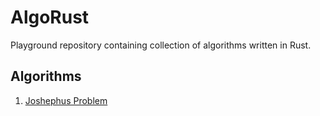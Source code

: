 # AlgoRust

Playground repository containing collection of algorithms written in Rust.

## Algorithms

1. [Joshephus Problem](https://github.com/bartossh/AlgoRust/blob/main/joshephus/jushephus.rs)

